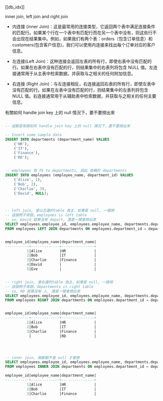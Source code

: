 
[[db_idx]]


inner join, left join and right join

- 内连接 (inner Join)：这是最常用的连接类型，它返回两个表中满足连接条件的匹配行。如果某个行在一个表中有匹配行而在另一个表中没有，则这些行不会出现在结果集中。例如，如果我们有两个表：orders（包含订单信息）和customers(包含客户信息)，我们可以使用内连接来找出每个订单对应的客户信息。

- 左连接(Left Join)：这种连接会返回左表的所有行，即使右表中没有匹配的行。如果在右表中没有匹配的行，则结果集中的右表列将包含 NULL 值。左连接通常用于从主表中检索数据，并获取与之相关的任何附加信息。

- 右连接 (Right Join)：与左连接相反，右连接返回右表的所有行，即使左表中没有匹配的行。如果在左表中没有匹配的行，则结果集中的左表列将包含 NULL 值。右连接通常用于从辅助表中检索数据，并获取与之相关的任何主要信息。


有關如何 handle join key 上的 null 情況下，要不要撈出來


```sql

-- 這都是有關如何 handle join key 上的 null 情況下，要不要撈出來

-- Insert some sample data
INSERT INTO departments (department_name) VALUES
    ('HR'),
    ('IT'),
    ('Finance'),
    ('RD');


-- employees 有 fk to departments, 因此 依賴於 departments
INSERT INTO employees (employee_name, department_id) VALUES
    ('Alice', 1),
    ('Bob', 2),
    ('Charlie', 3),
    ('David', NULL);



-- left join, 會以左邊的table 為主，如果是 null, 一樣撈
-- 這個例子來說，employees is left table
-- so, David 就算沒有 depart, 還是一樣會撈出來
SELECT employees.employee_id, employees.employee_name, departments.department_name
FROM employees LEFT JOIN departments ON employees.department_id = departments.department_id;


employee_id|employee_name|department_name|
-----------+-------------+---------------+
          1|Alice        |HR             |
          2|Bob          |IT             |
          3|Charlie      |Finance        |
          4|David        |               |
          5|Eve          |               |


-- right join, 會右邊的table 為主，如果是 null, 一樣撈
-- 這個例子來說，departments is right table
-- so, RD 就算沒有 人, 還是一樣會撈出來
SELECT employees.employee_id, employees.employee_name, departments.department_name
FROM employees RIGHT JOIN departments ON employees.department_id = departments.department_id;


employee_id|employee_name|department_name|
-----------+-------------+---------------+
          1|Alice        |HR             |
          2|Bob          |IT             |
          3|Charlie      |Finance        |
           |             |RD             |




-- inner join, 兩都都不是 null 才會撈
SELECT employees.employee_id, employees.employee_name, departments.department_name
FROM employees INNER JOIN departments ON employees.department_id = departments.department_id;

employee_id|employee_name|department_name|
-----------+-------------+---------------+
          1|Alice        |HR             |
          2|Bob          |IT             |
          3|Charlie      |Finance        |




```